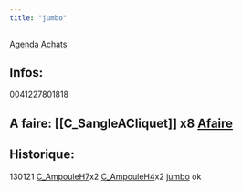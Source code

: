 ```yaml
---
title: "jumbo"
---
```


[Agenda](notes/AgendaMaJournee.md) [Achats](notes/departements/D_Achats.md)
## Infos:
0041227801818

## A faire:  [[C_SangleACliquet]] x8 [Afaire](notes/statut/Afaire.md)

## Historique:
130121 [C_AmpouleH7](notes/equipements/consommables/C_AmpouleH7.md)x2 [C_AmpouleH4](notes/equipements/consommables/C_AmpouleH4.md)x2 [jumbo](notes/utilisateurs/fournisseurs/jumbo.md) ok